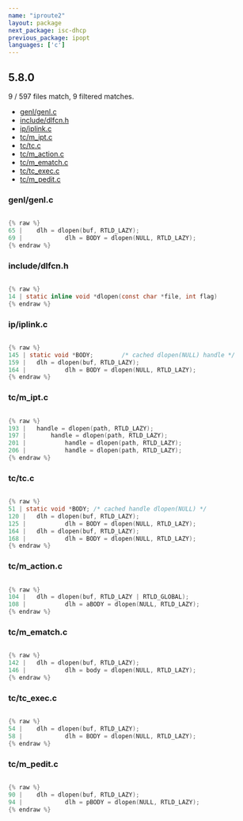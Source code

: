 ```yaml
---
name: "iproute2"
layout: package
next_package: isc-dhcp
previous_package: ipopt
languages: ['c']
---
```

## 5.8.0
9 / 597 files match, 9 filtered matches.

 - [genl/genl.c](#genlgenlc)
 - [include/dlfcn.h](#includedlfcnh)
 - [ip/iplink.c](#ipiplinkc)
 - [tc/m_ipt.c](#tcm_iptc)
 - [tc/tc.c](#tctcc)
 - [tc/m_action.c](#tcm_actionc)
 - [tc/m_ematch.c](#tcm_ematchc)
 - [tc/tc_exec.c](#tctc_execc)
 - [tc/m_pedit.c](#tcm_peditc)

### genl/genl.c

```c

{% raw %}
65 | 	dlh = dlopen(buf, RTLD_LAZY);
69 | 			dlh = BODY = dlopen(NULL, RTLD_LAZY);
{% endraw %}

```
### include/dlfcn.h

```c

{% raw %}
14 | static inline void *dlopen(const char *file, int flag)
{% endraw %}

```
### ip/iplink.c

```c

{% raw %}
145 | static void *BODY;		/* cached dlopen(NULL) handle */
159 | 	dlh = dlopen(buf, RTLD_LAZY);
164 | 			dlh = BODY = dlopen(NULL, RTLD_LAZY);
{% endraw %}

```
### tc/m_ipt.c

```c

{% raw %}
193 | 	handle = dlopen(path, RTLD_LAZY);
197 | 		handle = dlopen(path, RTLD_LAZY);
201 | 			handle = dlopen(path, RTLD_LAZY);
206 | 			handle = dlopen(path, RTLD_LAZY);
{% endraw %}

```
### tc/tc.c

```c

{% raw %}
51 | static void *BODY;	/* cached handle dlopen(NULL) */
120 | 	dlh = dlopen(buf, RTLD_LAZY);
125 | 			dlh = BODY = dlopen(NULL, RTLD_LAZY);
164 | 	dlh = dlopen(buf, RTLD_LAZY);
168 | 			dlh = BODY = dlopen(NULL, RTLD_LAZY);
{% endraw %}

```
### tc/m_action.c

```c

{% raw %}
104 | 	dlh = dlopen(buf, RTLD_LAZY | RTLD_GLOBAL);
108 | 			dlh = aBODY = dlopen(NULL, RTLD_LAZY);
{% endraw %}

```
### tc/m_ematch.c

```c

{% raw %}
142 | 	dlh = dlopen(buf, RTLD_LAZY);
146 | 			dlh = body = dlopen(NULL, RTLD_LAZY);
{% endraw %}

```
### tc/tc_exec.c

```c

{% raw %}
54 | 	dlh = dlopen(buf, RTLD_LAZY);
58 | 			dlh = BODY = dlopen(NULL, RTLD_LAZY);
{% endraw %}

```
### tc/m_pedit.c

```c

{% raw %}
90 | 	dlh = dlopen(buf, RTLD_LAZY);
94 | 			dlh = pBODY = dlopen(NULL, RTLD_LAZY);
{% endraw %}

```